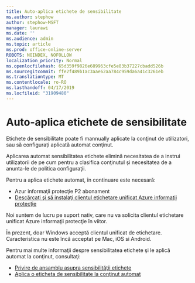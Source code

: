 ```yaml
---
title: Auto-aplica etichete de sensibilitate
ms.author: stephow
author: stephow-MSFT
manager: laurawi
ms.date: ''
ms.audience: admin
ms.topic: article
ms.prod: office-online-server
ROBOTS: NOINDEX, NOFOLLOW
localization_priority: Normal
ms.openlocfilehash: 65d359f9826e689963cfe5e83b37227cbadd526b
ms.sourcegitcommit: ffe2f489b1ac3aae62aa784c959da6a41c3261eb
ms.translationtype: MT
ms.contentlocale: ro-RO
ms.lasthandoff: 04/17/2019
ms.locfileid: "31909480"
---
```

# <a name="auto-apply-sensitivity-labels"></a>Auto-aplica etichete de sensibilitate

Etichete de sensibilitate poate fi mannually aplicate la conţinut de utilizatori, sau să configurați aplicată automat conţinut.

Aplicarea automat sensibilitatea etichete elimină necesitatea de a instrui utilizatorii de pe cum pentru a clasifica conţinutul şi necesitatea de a anunta-le de politica configuraţii.

Pentru a aplica etichete automat, în continuare este necesară:

- Azur informaţii protecţie P2 abonament
- [Descărcaţi şi să instalaţi clientul etichetare unificat Azure informaţii protecţie](https://docs.microsoft.com/en-us/azure/information-protection/rms-client/install-unifiedlabelingclient-app)

Noi suntem de lucru pe suport nativ, care nu va solicita clientul etichetare unificat Azure informaţii protecţie în viitor.

În prezent, doar Windows acceptă clientul unificat de etichetare.  Caracteristica nu este încă acceptat pe Mac, iOS si Android.

Pentru mai multe informaţii despre sensibilitatea etichete şi le aplică automat la conţinut, consultaţi:

- [Privire de ansamblu asupra sensibilităţii etichete](https://docs.microsoft.com/en-us/office365/securitycompliance/sensitivity-labels)
- [Aplica o eticheta de sensibilitate la conţinut automat](https://docs.microsoft.com/en-us/office365/securitycompliance/apply_sensitivity_label_automatically)